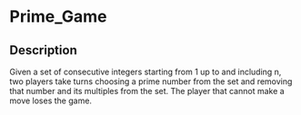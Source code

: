 # Prime_Game

## Description

Given a set of consecutive integers starting from 1 up to and including n, two players take turns choosing a prime number from the set and removing that number and its multiples from the set. The player that cannot make a move loses the game.
